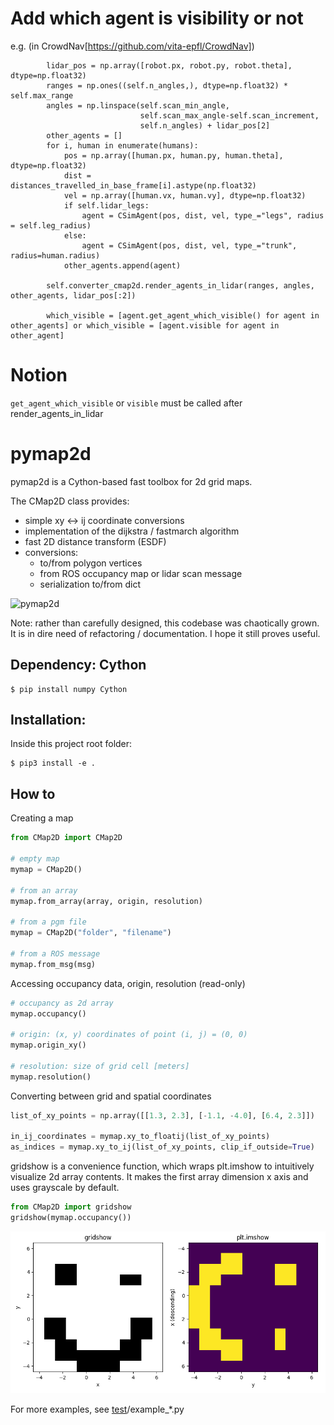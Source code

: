 # Add which agent is visibility or not 

e.g. (in CrowdNav[https://github.com/vita-epfl/CrowdNav])

```
        lidar_pos = np.array([robot.px, robot.py, robot.theta], dtype=np.float32)
        ranges = np.ones((self.n_angles,), dtype=np.float32) * self.max_range
        angles = np.linspace(self.scan_min_angle,
                             self.scan_max_angle-self.scan_increment,
                             self.n_angles) + lidar_pos[2]
        other_agents = []
        for i, human in enumerate(humans):
            pos = np.array([human.px, human.py, human.theta], dtype=np.float32)
            dist = distances_travelled_in_base_frame[i].astype(np.float32)
            vel = np.array([human.vx, human.vy], dtype=np.float32)
            if self.lidar_legs:
                agent = CSimAgent(pos, dist, vel, type_="legs", radius = self.leg_radius)
            else:
                agent = CSimAgent(pos, dist, vel, type_="trunk", radius=human.radius)
            other_agents.append(agent)

        self.converter_cmap2d.render_agents_in_lidar(ranges, angles, other_agents, lidar_pos[:2])

        which_visible = [agent.get_agent_which_visible() for agent in other_agents] or which_visible = [agent.visible for agent in other_agent]

```

# Notion 

```get_agent_which_visible``` or ```visible``` must be called after render_agents_in_lidar

# pymap2d

pymap2d is a Cython-based fast toolbox for 2d grid maps.

The CMap2D class provides:
- simple xy <-> ij coordinate conversions
- implementation of the dijkstra / fastmarch algorithm
- fast 2D distance transform (ESDF)
- conversions:
  - to/from polygon vertices
  - from ROS occupancy map or lidar scan message
  - serialization to/from dict

![pymap2d](media/pymap2d.png)

Note: rather than carefully designed, this codebase was chaotically grown. 
It is in dire need of refactoring / documentation. I hope it still proves useful.

## Dependency: Cython
```
$ pip install numpy Cython
```

## Installation:
Inside this project root folder:
```
$ pip3 install -e .
```

## How to

Creating a map

```python
from CMap2D import CMap2D

# empty map
mymap = CMap2D()

# from an array
mymap.from_array(array, origin, resolution)

# from a pgm file
mymap = CMap2D("folder", "filename")

# from a ROS message
mymap.from_msg(msg)
```

Accessing occupancy data, origin, resolution (read-only)

```python
# occupancy as 2d array
mymap.occupancy()

# origin: (x, y) coordinates of point (i, j) = (0, 0)
mymap.origin_xy()

# resolution: size of grid cell [meters]
mymap.resolution()
```

Converting between grid and spatial coordinates

```python
list_of_xy_points = np.array([[1.3, 2.3], [-1.1, -4.0], [6.4, 2.3]])

in_ij_coordinates = mymap.xy_to_floatij(list_of_xy_points)
as_indices = mymap.xy_to_ij(list_of_xy_points, clip_if_outside=True)
```

gridshow is a convenience function, which wraps plt.imshow to intuitively visualize 2d array contents.
It makes the first array dimension x axis and uses grayscale by default.

```python
from CMap2D import gridshow
gridshow(mymap.occupancy())
```

![gridshow_vs_imshow](media/gridshow_vs_imshow.png)


For more examples, see [test](test)/example_*.py
